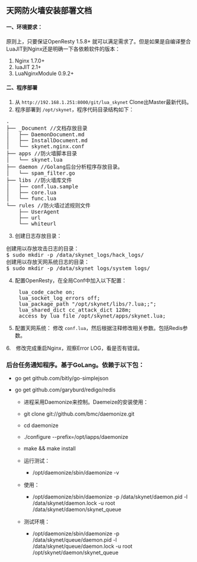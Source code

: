 ## 天网防火墙安装部署文档

#### 一、环境要求：
原则上，只要保证OpenResty 1.5.8+ 就可以满足需求了。但是如果是自编译整合LuaJIT到Nginx还是明确一下各依赖软件的版本：
1. Nginx 1.7.0+
2. luaJIT 2.1+
3. LuaNginxModule 0.9.2+

#### 二、程序部署
1. 从 `http://192.168.1.251:8000/git/lua_skynet` Clone出Master最新代码。
2. 程序部署到 `/opt/skynet`，程序代码目录结构如下：
<pre>
.
├── _Document //文档存放目录
│   ├── DaemonDocument.md
│   ├── InstallDocument.md
│   └── skynet.nginx.conf
├── apps //防火墙脚本目录
│   └── skynet.lua
├── daemon //Golang后台分析程序存放目录。
│   └── spam_filter.go
├── libs //防火墙库文件
│   ├── conf.lua.sample
│   ├── core.lua
│   └── func.lua
└── rules //防火墙过滤规则文件
    ├── UserAgent
    ├── url
    └── whiteurl
</pre>

3. 创建日志存放目录：
<pre>
创建用以存放攻击日志的目录：
$ sudo mkdir -p /data/skynet_logs/hack_logs/
创建用以存放天网系统日志的目录：
$ sudo mkdir -p /data/skynet_logs/system_logs/
</pre>

4. 配置OpenResty，在全局Conf中加入以下配置：
<pre>
    lua_code_cache on;
    lua_socket_log_errors off;
    lua_package_path "/opt/skynet/libs/?.lua;;";
    lua_shared_dict cc_attack_dict 128m;
    access_by_lua_file /opt/skynet/apps/skynet.lua;
</pre>

5. 配置天网系统：
修改 `conf.lua`，然后根据注释修改相关参数。包括Redis参数。

6.　修改完成重启Nginx，观察Error LOG，看是否有错误。


### 后台任务通知程序。基于GoLang。依赖于以下包：
- go get github.com/bitly/go-simplejson
- go get github.com/garyburd/redigo/redis

	- 进程采用Daemonize来控制。Daemeize的安装使用：
	- git clone git://github.com/bmc/daemonize.git
	- cd daemonize
	- ./configure --prefix=/opt/iapps/daemonize
	- make && make install

	- 运行测试：
		- /opt/daemonize/sbin/daemonize -v

	- 使用：
		- /opt/daemonize/sbin/daemonize -p /data/skynet/daemon.pid -l /data/skynet/daemon.lock -u root /data/skynet/daemon/skynet_queue

	- 测试环境：
		-  /opt/daemonize/sbin/daemonize -p /data/skynet/queue/daemon.pid -l /data/skynet/queue/daemon.lock -u root /opt/skynet/daemon/skynet_queue
